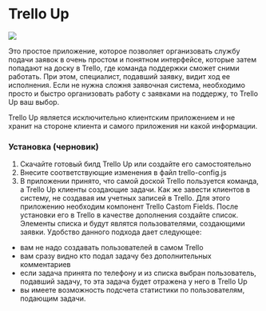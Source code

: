 # Trello Up
 
<img src="http://dkonnov.ru/github/trello_up.png">

Это простое приложение, которое позволяет организовать службу подачи заявок в очень простом и понятном интерфейсе, которые затем попадают на доску в Trello, где команда поддержки сможет сними работать.
При этом, специалист, подавший заявку, видит ход ее исполнения.
Если не нужна сложня заявочная система, необходимо просто и быстро организовать работу с заявками на поддержу, то Trello Up ваш выбор.

Trello Up является исключительно клиентским приложением и не хранит на стороне клиента и самого приложения ни какой информации.

### Установка (черновик)
1. Скачайте готовый билд Trello Up или создайте его самостоятельно
2. Внесите соответствующие изменения в файл trello-config.js
3. В приложении принято, что самой доской Trello пользуется команда, а Trello Up клиенты создающие задачи. 
Как же завести клиентов в систему, не создавая им учетных записей в Trello. Для этого приложению необходим компонент Trello Castom Fields. После установки его в Trello  в качестве дополнения создайте список. Элементы списка и будут являтся пользователями, создающими заявки. 
Удобство данного подхода дает следующее: 
- вам не надо создавать пользователей в самом Trello
- вам сразу видно кто подал задачу без дополнительных комментариев
- если задача принята по телефону и из списка выбран пользователь, подавший задачу, то эта задача будет отражена у него в Trello Up
- вы имеете возможность подсчета статистики по пользователям, подающим задачи.
